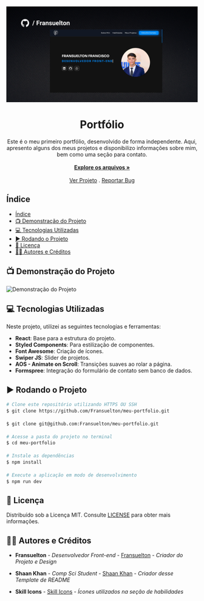 <br/>
<p align="center">
    <img src="./src/assets/images/readme/thumbnail-portfolio.png" alt="Thumbnail Portfólio">
  </a>

  <h1 align="center">Portfólio</h1>

  <p align="center">
    Este é o meu primeiro portfólio, desenvolvido de forma independente. Aqui, apresento alguns dos meus projetos e disponibilizo informações sobre mim, bem como uma seção para contato.
    <br/>
    <br/>
    <a href="https://github.com/Fransuelton/meu-portfolio"><strong>Explore os arquivos »</strong></a>
    <br/>
    <br/>
    <a href="https://meu-portfolio-gamma-ten.vercel.app/">Ver Projeto</a>
    .
    <a href="https://github.com/Fransuelton/meu-portfolio/issues">Reportar Bug</a>
  </p>
</p>

## Índice

- [Índice](#índice)
- [📺 Demonstração do Projeto](#-demonstração-do-projeto)
- [💻 Tecnologias Utilizadas](#-tecnologias-utilizadas)
- [▶️ Rodando o Projeto](#️-rodando-o-projeto)
- [📜 Licença](#-licença)
- [🧑‍💻 Autores e Créditos](#-autores-e-créditos)

## 📺 Demonstração do Projeto

![Demonstração do Projeto](./src/assets/images/readme/projeto.gif)
## 💻 Tecnologias Utilizadas

Neste projeto, utilizei as seguintes tecnologias e ferramentas:

* **React**: Base para a estrutura do projeto.
* **Styled Components**: Para estilização de componentes.
* **Font Awesome**: Criação de ícones.
* **Swiper JS**: Slider de projetos.
* **AOS - Animate on Scroll**: Transições suaves ao rolar a página.
* **Formspree**: Integração do formulário de contato sem banco de dados.

## ▶️ Rodando o Projeto

```bash
# Clone este repositório utilizando HTTPS OU SSH
$ git clone https://github.com/Fransuelton/meu-portfolio.git

$ git clone git@github.com:Fransuelton/meu-portfolio.git

# Acesse a pasta do projeto no terminal
$ cd meu-portfolio

# Instale as dependências
$ npm install

# Execute a aplicação em modo de desenvolvimento
$ npm run dev
```

## 📜 Licença

Distribuído sob a Licença MIT. Consulte [LICENSE](https://github.com/Fransuelton/meu-portfolio/blob/main/LICENSE) para obter mais informações.

## 🧑‍💻 Autores e Créditos
  
* **Fransuelton** - *Desenvolvedor Front-end* - [Fransuelton](https://www.linkedin.com/in/fransuelton/) - *Criador do Projeto e Design*

* **Shaan Khan** - *Comp Sci Student* - [Shaan Khan](https://github.com/ShaanCoding/) - *Criador desse Template de README*

* **Skill Icons** - [Skill Icons](https://skillicons.dev/) - *Ícones utilizados na seção de habilidades*
